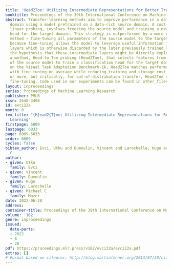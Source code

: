 ```yaml
---
title: 'Head2Toe: Utilizing Intermediate Representations for Better Transfer Learning'
booktitle: Proceedings of the 39th International Conference on Machine Learning
abstract: Transfer-learning methods aim to improve performance in a data-scarce target
  domain using a model pretrained on a data-rich source domain. A cost-efficient strategy,
  linear probing, involves freezing the source model and training a new classification
  head for the target domain. This strategy is outperformed by a more costly but state-of-the-art
  method – fine-tuning all parameters of the source model to the target domain – possibly
  because fine-tuning allows the model to leverage useful information from intermediate
  layers which is otherwise discarded by the later previously trained layers. We explore
  the hypothesis that these intermediate layers might be directly exploited. We propose
  a method, Head-to-Toe probing (Head2Toe), that selects features from all layers
  of the source model to train a classification head for the target-domain. In evaluations
  on the Visual Task Adaptation Benchmark-1k, Head2Toe matches performance obtained
  with fine-tuning on average while reducing training and storage cost hundred folds
  or more, but critically, for out-of-distribution transfer, Head2Toe outperforms
  fine-tuning. Code used in our experiments can be found in other_files materials.
layout: inproceedings
series: Proceedings of Machine Learning Research
publisher: PMLR
issn: 2640-3498
id: evci22a
month: 0
tex_title: "{H}ead2{T}oe: Utilizing Intermediate Representations for Better Transfer
  Learning"
firstpage: 6009
lastpage: 6033
page: 6009-6033
order: 6009
cycles: false
bibtex_author: Evci, Utku and Dumoulin, Vincent and Larochelle, Hugo and Mozer, Michael
  C
author:
- given: Utku
  family: Evci
- given: Vincent
  family: Dumoulin
- given: Hugo
  family: Larochelle
- given: Michael C
  family: Mozer
date: 2022-06-28
address:
container-title: Proceedings of the 39th International Conference on Machine Learning
volume: '162'
genre: inproceedings
issued:
  date-parts:
  - 2022
  - 6
  - 28
pdf: https://proceedings.mlr.press/v162/evci22a/evci22a.pdf
extras: []
# Format based on citeproc: http://blog.martinfenner.org/2013/07/30/citeproc-yaml-for-bibliographies/
---
```

